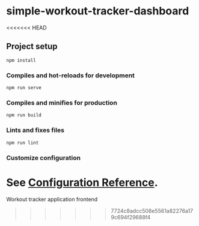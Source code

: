 # simple-workout-tracker-dashboard
<<<<<<< HEAD

## Project setup
```
npm install
```

### Compiles and hot-reloads for development
```
npm run serve
```

### Compiles and minifies for production
```
npm run build
```

### Lints and fixes files
```
npm run lint
```

### Customize configuration
See [Configuration Reference](https://cli.vuejs.org/config/).
=======
Workout tracker application frontend
>>>>>>> 7724c8adcc508e5561a82276a179c694f29688f4
